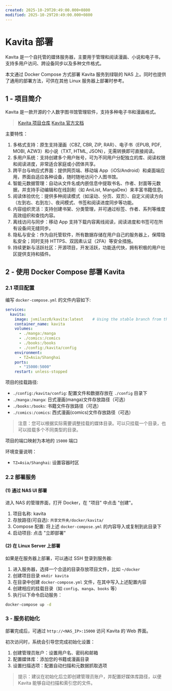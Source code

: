 ```yaml
---
created: 2025-10-29T20:49:00.000+0800
modified: 2025-10-29T20:49:00.000+0800
---
```


# Kavita 部署

Kavita 是一个自托管的媒体服务器，主要用于管理和阅读漫画、小说和电子书，支持多用户访问、跨设备同步以及多种文件格式。

本文通过 Docker Compose 方式部署 Kavita 服务到绿联的 NAS 上。同时也提供了通用的部署方法，可供在其他 Linux 服务器上部署时参考。

## 1 - 项目简介

Kavita 是一款开源的个人数字图书馆管理软件，支持多种电子书和漫画格式。

> [Kavita 项目仓库](https://github.com/Kareadita/Kavita)
> [Kavita 官方文档](https://wiki.kavitareader.com/)

主要特性：

1. 多格式支持：原生支持漫画（CBZ, CBR, ZIP, RAR）、电子书（EPUB, PDF, MOBI, AZW3）和小说（TXT, HTML, JSON），无需转换即可直接阅读。
2. 多用户系统：支持创建多个用户账号，可为不同用户分配独立的库、阅读权限和阅读进度，非常适合家庭或小团体共享。
3. 跨平台与响应式界面：提供网页端、移动端 App（iOS/Android）和桌面端应用，界面自适应各种设备，随时随地访问个人图书馆。
4. 智能元数据管理：自动从文件名或内嵌信息中提取书名、作者、封面等元数据，并支持手动编辑和在线刮削（如 AniList, MangaDex）来丰富书籍信息。
5. 阅读体验优化：提供多种阅读模式（如滚动、分页、双页）、自定义阅读方向（左到右、右到左）、夜间模式、书签和阅读进度同步等功能。
6. 内容组织灵活：支持创建书架、分类管理，并可通过标签、作者、系列等维度高效组织和查找内容。
7. 离线访问与同步：移动 App 支持下载内容离线阅读，阅读进度和书签可在所有设备间无缝同步。
8. 隐私与安全：作为自托管软件，所有数据存储在用户自己的服务器上，保障隐私安全；同时支持 HTTPS、双因素认证（2FA）等安全措施。
9. 持续更新与活跃社区：开源项目，开发活跃，功能迭代快，拥有积极的用户社区提供支持和插件。

## 2 - 使用 Docker Compose 部署 Kavita

### 2.1 项目配置

编写 `docker-compose.yml` 的文件内容如下:

```yaml
services:
  kavita:
    image: jvmilazz0/kavita:latest    # Using the stable branch from the official dockerhub repo.
    container_name: kavita
    volumes:
      - ./manga:/manga
      - ./comics:/comics
      - ./books:/books
      - ./config:/kavita/config
    environment:
      - TZ=Asia/Shanghai
    ports:
      - "15000:5000"
    restart: unless-stopped
```

项目的挂载路径:

- `./config:/kavita/config`: 配置文件和数据存放在 `./config` 目录下
- `./manga:/manga`: 日式漫画(manga)文件存放路径（可选）
- `./books:/books`: 书籍文件存放路径（可选）
- `./comics:/comics`: 西式漫画(comics)文件存放路径（可选）

> 注意：您可以根据实际需要调整挂载的媒体目录。可以只挂载一个目录，也可以挂载多个不同类型的目录。

项目的端口映射为本地的 `15000` 端口

环境变量说明：

- `TZ=Asia/Shanghai`: 设置容器时区

### 2.2 部署服务

#### (1) 通过 NAS UI 部署

进入 NAS 的管理界面，打开 Docker，在 "项目" 中点击 "创建"。

1. 项目名称: kavita
2. 存放路径(可自选): `共享文件夹/docker/kavita/`
3. Compose 配置: 将上述 `docker-compose.yml` 的内容导入或复制到此目录下
4. 启动项目: 点击 "立即部署"

#### (2) 在 Linux Server 上部署

如果是在服务器上部署，可以通过 SSH 登录到服务器:

1. 进入服务器，选择一个合适的目录存放项目文件，比如 `~/docker`
2. 创建项目目录 `mkdir kavita`
3. 在目录中创建 `docker-compose.yml` 文件，在其中写入上述配置内容
4. 创建相应的挂载目录（如 `config`、`manga`、`books` 等）
5. 执行以下命令启动服务：

```bash
docker-compose up -d
```

### 3 - 服务初始化

部署完成后，可通过 `http://<NAS_IP>:15000` 访问 Kavita 的 Web 界面。

初次访问时，系统会引导您完成初始化设置：

1. 创建管理员账户：设置用户名、密码和邮箱
2. 配置媒体库：添加您的书籍或漫画目录
3. 设置扫描选项：配置自动扫描和元数据抓取选项

> 提示：建议在初始化后立即创建管理员账户，并配置好媒体库路径，以便 Kavita 能够自动扫描和索引您的文件。
